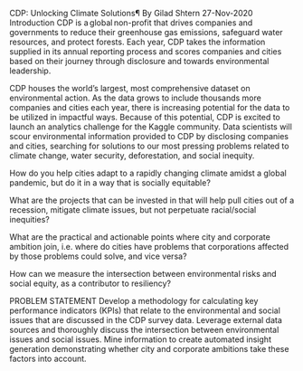 CDP: Unlocking Climate Solutions¶
By Gilad Shtern 27-Nov-2020
Introduction
CDP is a global non-profit that drives companies and governments to reduce their greenhouse gas emissions, safeguard water resources, and protect forests. Each year, CDP takes the information supplied in its annual reporting process and scores companies and cities based on their journey through disclosure and towards environmental leadership.

CDP houses the world’s largest, most comprehensive dataset on environmental action. As the data grows to include thousands more companies and cities each year, there is increasing potential for the data to be utilized in impactful ways. Because of this potential, CDP is excited to launch an analytics challenge for the Kaggle community. Data scientists will scour environmental information provided to CDP by disclosing companies and cities, searching for solutions to our most pressing problems related to climate change, water security, deforestation, and social inequity.

How do you help cities adapt to a rapidly changing climate amidst a global pandemic, but do it in a way that is socially equitable?

What are the projects that can be invested in that will help pull cities out of a recession, mitigate climate issues, but not perpetuate racial/social inequities?

What are the practical and actionable points where city and corporate ambition join, i.e. where do cities have problems that corporations affected by those problems could solve, and vice versa?

How can we measure the intersection between environmental risks and social equity, as a contributor to resiliency?

PROBLEM STATEMENT
Develop a methodology for calculating key performance indicators (KPIs) that relate to the environmental and social issues that are discussed in the CDP survey data. Leverage external data sources and thoroughly discuss the intersection between environmental issues and social issues. Mine information to create automated insight generation demonstrating whether city and corporate ambitions take these factors into account.
